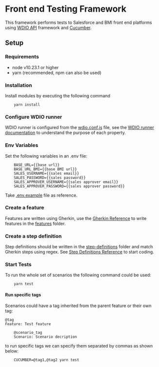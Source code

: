 # Front end Testing Framework
This framework performs tests to Salesforce and BMI front end platforms using [WDIO API](https://webdriver.io/docs/api.html) framework and [Cucumber](https://cucumber.io/docs/guides/overview/).
## Setup
### Requirements
 - node v10.23.1 or higher
 - yarn (recommended, npm can also be used)
### Installation
Install modules by executing the following command
```
    yarn install
```

### Configure WDIO runner
WDIO runner is configured from the [wdio.conf.js](wdio.conf.js) file, see the [WDIO runner documentation](https://webdriver.io/docs/configurationfile.html) to understand the purpose of each property.

### Env Variables
Set the following variables in an .env file:
```
    BASE_URL={{base url}}
    BASE_URL_BMI={{base BMI url}}
    SALES_USERNAME={{sales email}}
    SALES_PASSWORD={{sales password}}
    SALES_APPROVER_USERNAME={{sales approver email}}
    SALES_APPROVER_PASSWORD={{sales approver password}}
```
Take [.env.example](.env.example) file as reference.

### Create a feature
Features are written using Gherkin, use the [Gherkin Reference](https://cucumber.io/docs/gherkin/reference/) to write features in the [features](./tests/features/) folder.

### Create a step definition
Step definitions should be written in the [step-definitions](./tests/step-definitions/) folder and match Gherkin steps using regex. See [Step Definitions Reference](https://cucumber.io/docs/cucumber/step-definitions/) to start coding.

### Start Tests
To run the whole set of scenarios the following command could be used:
```
    yarn test
```

#### Run specific tags
Scenarios could have a tag inherited from the parent feature or their own tag:
```
@tag
Feature: Test feature

    @scenario_tag
    Scenario: Scenario decription
```

to run specific tags we can specify them separated by commas as shown below:
```
    CUCUMBER=@tag1,@tag2 yarn test
```

